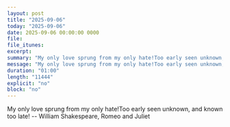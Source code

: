```yaml
---
layout: post
title: "2025-09-06"
today: "2025-09-06"
date: 2025-09-06 00:00:00 0000
file:
file_itunes:
excerpt:
summary: "My only love sprung from my only hate!Too early seen unknown, and known too late! -- William Shakespeare, Romeo and Juliet "
message: "My only love sprung from my only hate!Too early seen unknown, and known too late! -- William Shakespeare, Romeo and Juliet "
duration: "01:00"
length: "11444"
explicit: "no"
block: "no"
---
```

My only love sprung from my only hate!Too early seen unknown, and known too late! -- William Shakespeare, Romeo and Juliet 

